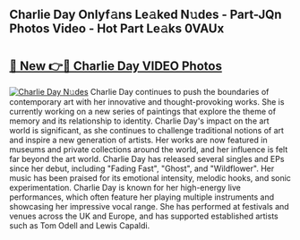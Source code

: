 ## Charlie Day Onlyf𝚊ns Le𝚊ked N𝚞des - Part-JQn Photos Video - Hot Part Le𝚊ks 0VAUx

# <h2><a href="http://ac17675.deff.icu/?id=Charlie+Day">🔗 New 👉🔴 Charlie Day VIDEO Photos</a></h2>

[![Charlie Day N𝚞des](https://i.imgur.com/rIISA9y.gif)](http://ac17675.deff.icu/?id=Charlie+Day)
Charlie Day continues to push the boundaries of contemporary art with her innovative and thought-provoking works. She is currently working on a new series of paintings that explore the theme of memory and its relationship to identity. Charlie Day's impact on the art world is significant, as she continues to challenge traditional notions of art and inspire a new generation of artists. Her works are now featured in museums and private collections around the world, and her influence is felt far beyond the art world. Charlie Day has released several singles and EPs since her debut, including "Fading Fast", "Ghost", and "Wildflower". Her music has been praised for its emotional intensity, melodic hooks, and sonic experimentation. Charlie Day is known for her high-energy live performances, which often feature her playing multiple instruments and showcasing her impressive vocal range. She has performed at festivals and venues across the UK and Europe, and has supported established artists such as Tom Odell and Lewis Capaldi.
